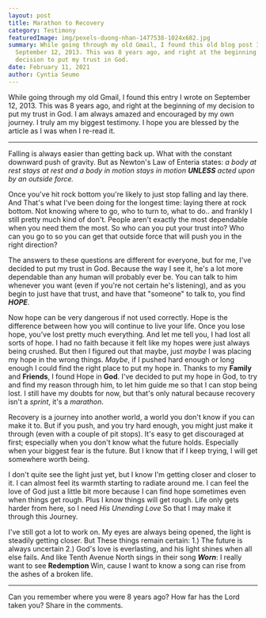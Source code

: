 ```yaml
---
layout: post
title: Marathon to Recovery
category: Testimony
featuredImage: img/pexels-duong-nhan-1477538-1024x682.jpg
summary: While going through my old Gmail, I found this old blog post I wrote on
  September 12, 2013. This was 8 years ago, and right at the beginning of my
  decision to put my trust in God.
date: February 11, 2021
author: Cyntia Seumo
---
```

<p>
While going through my old Gmail, I found this entry I wrote on September 12, 2013. This was 8 years ago, and right at the beginning of my decision to put my trust in God. I am always amazed and encouraged by my own journey. I truly am my biggest testimony. I hope you are blessed by the article as I was when I re-read it.
</p>
<hr />

<p>
Falling is always easier than getting back up. What with the constant downward push of gravity. But as Newton's Law of Enteria states: <em>a body at rest stays at rest and a body in motion stays in motion <b>UNLESS</b> acted upon by an outside force.</em>
</p>
<p>
Once you've hit rock bottom you're likely to just stop falling and lay there. And That's what I've been doing for the longest time: laying there at rock bottom. Not knowing where to go, who to turn to, what to do.. and frankly I still pretty much kind of don't. People aren't exactly the most dependable when you need them the most. So who can you put your trust into? Who can you go to so you can get that outside force that will push you in the right direction?
</p>
<p>
The answers to these questions are different for everyone, but for me, I've decided to put my trust in God. Because the way I see it, he's a lot more dependable than any human will probably ever be. You can talk to him whenever you want (even if you're not certain he's listening), and as you begin to just have that trust, and have that "someone" to talk to, you find <em><b>HOPE</b></em>.
</p>
<p>
Now hope can be very dangerous if not used correctly. Hope is the difference between how you will continue to live your life. Once you lose hope, you've lost pretty much everything. And let me tell you, I had lost all sorts of hope. I had no faith because it felt like my hopes were just always being crushed. But then I figured out that maybe, just <em>maybe</em> I was placing my hope in the wrong things. <em>Maybe</em>, if I pushed hard enough or long enough I could find the right place to put my hope in. Thanks to my <b>Family</b> and <b>Friends</b>, I found Hope in <b>God</b>.
I've decided to put my hope in God, to try and find my reason through him, to let him guide me so that I can stop being lost. I still have my doubts for now, but that's only natural because recovery isn't a <em>sprint</em>, it's a <em>marathon</em>.
</p>

<p>
Recovery is a journey into another world, a world you don't know if you can make it to. But if you push, and you try hard enough, you might just make it through (even with a couple of pit stops). It's easy to get discouraged at first; especially when you don't know what the future holds. Especially when your biggest fear is the future. But I know that if I keep trying, I will get somewhere worth being.
</p>

<p>
I don't quite see the light just yet, but I know I'm getting closer and closer to it. I can almost feel its warmth starting to radiate around me. I can feel the love of God just a little bit more because I can find hope sometimes even when things get rough. Plus I know things will get rough. Life only gets harder from here, so I need <em>His Unending Love</em> So that I may make it through this Journey.
</p>

<p>
I've still got a lot to work on. My eyes are always being opened, the light is steadily getting closer. But These things remain certain:
1.) The future is always uncertain
2.) God's love is everlasting, and his light shines when all else fails.
And like Tenth Avenue North sings in their song <span class="fbUnderline"><em><b>Worn</b></em></span>: I really want to see <b>Redemption </b>Win, cause I want to know a song can rise from the ashes of a broken life.
</p>

<hr />

Can you remember where you were 8 years ago? How far has the Lord taken you? Share in the comments.